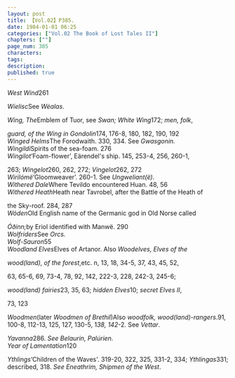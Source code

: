 ```yaml
---
layout: post
title: 【Vol.02】P385.
date: 1984-01-01 06:25
categories: ["Vol.02 The Book of Lost Tales II"]
chapters: [""]
page_num: 385
characters: 
tags: 
description: 
published: true
---
```


<p style="text-indent: 0;">
<I>West Wind</I>261
</p>

<I>Wíelisc</I>See <I>Wéalas</I>.

<I>Wing, The</I>Emblem of Tuor, see <I>Swan; White Wing</I>172; <I>men, folk</I>,

<I>guard, of the Wing in Gondolin</I>174, 176-8, 180, 182, 190, 192<BR><I>Winged Helms</I>The Forodwaith. 330, 334. See <I>Gwasgonin.<BR>Wingildi</I>Spirits of the sea-foam. 276<BR><I>Wingilot</I>‘Foam-flower’,   Eärendel's ship.   145, 253-4, 256,   260-1,

263; <I>Wingelot</I>260, 262, 272; <I>Vingelot</I>262, 272<BR><I>Wirilómë</I>‘Gloomweaver’. 260-1. See <I>Ungweliant(ë).<BR>Withered Dale</I>Where Tevildo encountered Huan. 48, 56<BR><I>Withered Heath</I>Heath near Tavrobel, after the Battle of the Heath of

the Sky-roof. 284, 287<BR><I>Wóden</I>Old English name of the Germanic god in Old Norse called

<I>Óðinn;</I>by Eriol identified with Manwë. 290<BR><I>Wolfriders</I>See <I>Orcs.<BR>Wolf-Sauron</I>55<BR><I>Woodland Elves</I>Elves  of  Artanor.   Also   <I>Woodelves,   Elves  of the</I>

<I>wood(land), of the forest</I>,etc.  n,  13, 18, 34-5, 37, 43, 45, 52,

63, 65-6, 69, 73-4, 78, 92, 142, 222-3, 228,   242-3, 245-6;

<I>wood(land) fairies</I>23, 35, 63; <I>hidden Elves</I>10; <I>secret Elves II</I>,

73, 123

<I>Woodmen</I>(later <I>Woodmen of Brethil</I>)Also <I>woodfolk, wood(land)-rangers</I>.91, 100-8, 112-13, 125, 127, 130-5, 1<I>38, 142</I>-2. See <I>Vettar</I>.

<I>Yavanna</I>286. <I>See Belaurin, Palúrien.<BR>Year of Lamentation</I>120

<I>Ythlings</I>‘Children of the Waves'. 319-20, 322, 325, 331-2, 334; <I>Ythlingas</I>331; described, 318. <I>See Eneathrim, Shipmen of the West</I>.

